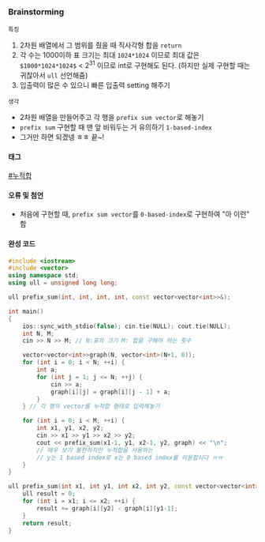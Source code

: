 ### Brainstorming
`특징`
1. 2차원 배열에서 그 범위를 줬을 때 직사각형 합을 `return`
2. 각 수는 1000이하 표 크기는 최대 `1024*1024` 이므로
   최대 값은 `$1000*1024*1024$` < $2^{31}$ 이므로 int로 구현해도 된다.
   (하지만 실제 구현할 때는 귀찮아서 `ull` 선언해줌)
3. 입출력이 많은 수 있으니 빠른 입출력 setting 해주기

`생각`
- 2차원 배열을 만들어주고 각 행을 `prefix sum vector`로 해놓기
- `prefix sum` 구현할 때 맨 앞 비워두는 거 유의하기 `1-based-index`
- 그거만 하면 되겠넹 ㅎㅎ 끝~!
      




#### 태그
[#누적합]()
#### 오류 및 첨언
- 처음에 구현할 때, `prefix sum vector`를 `0-based-index`로 구현하여
  "아 이런" 함

#### 완성 코드

```cpp
#include <iostream>
#include <vector>
using namespace std;
using ull = unsigned long long;

ull prefix_sum(int, int, int, int, const vector<vector<int>>&);

int main()
{
    ios::sync_with_stdio(false); cin.tie(NULL); cout.tie(NULL);
    int N, M;
    cin >> N >> M; // N:표의 크기 M: 합을 구해야 하는 횟수

    vector<vector<int>>graph(N, vector<int>(N+1, 0));
    for (int i = 0; i < N; ++i) {
        int a;
        for (int j = 1; j <= N; ++j) {
            cin >> a;
            graph[i][j] = graph[i][j - 1] + a;
        }
    } // 각 행의 vector를 누적합 형태로 입력해놓기

    for (int i = 0; i < M; ++i) {
        int x1, y1, x2, y2;
        cin >> x1 >> y1 >> x2 >> y2;
        cout << prefix_sum(x1-1, y1, x2-1, y2, graph) << "\n";
        // 매우 보기 불편하지만 누적합을 사용하는 
        // y는 1 based index로 x는 0 based index를 이용합시다 ㅠㅠ
    }
}

ull prefix_sum(int x1, int y1, int x2, int y2, const vector<vector<int>>& graph) {
    ull result = 0;
    for (int i = x1; i <= x2; ++i) {
        result += graph[i][y2] - graph[i][y1-1];
    }
    return result;
}
```
